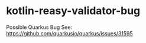 # kotlin-reasy-validator-bug
Possible Quarkus Bug
See: https://github.com/quarkusio/quarkus/issues/31595
